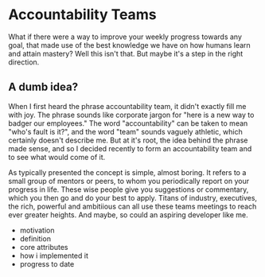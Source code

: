 # Accountability Teams
What if there were a way to improve your weekly progress towards any goal, that made use of the best knowledge we have on how humans learn and attain mastery? Well this isn't that. But maybe it's a step in the right direction.

## A dumb idea?
When I first heard the phrase accountability team, it didn't exactly fill me with joy. The phrase sounds like corporate jargon for "here is a new way to badger our employees." The word "accountability" can be taken to mean "who's fault is it?", and the word "team" sounds vaguely athletic, which certainly doesn't describe me. But at it's root, the idea behind the phrase made sense, and so I decided recently to form an accountability team and to see what would come of it.

As typically presented the concept is simple, almost boring. It refers to a small group of mentors or peers, to whom you periodically report on your progress in life. These wise people give you suggestions or commentary, which you then go and do your best to apply. Titans of industry, executives, the rich, powerful and ambitiious can all use these teams meetings to reach ever greater heights. And maybe, so could an aspiring developer like me.

<!-- I am a freelance web developer. And if that sounds impressive, let me be clear: the only reason I freelance is because I have not been able to get hired. Learning to program has been a long journey, and one I took on late in life. And I am in good company, part of a mass migration of people hoping to find a livelihood in the digital world. And many of us, maybe most of us, work alone. We find courses and tutorials, we dip in and out of slack chanels, we code after work, or on weekends, we build toy projects and piece together a portfolio we hope will convince an employer to give us a chance. We do all this alone. -->
<!-- 
Online communities and social networks can connect us to other developers, give us a platform to share and get help or feedback, and these are fantastic resources. But what I wanted was something different. I wanted a small group of tech savy people who would meet regularly for standups and code reviews, share our progress, discuss our roadblocks, and set goals for our next meeting. -->

<!-- Agile methodologies gave me a framework and the language for what I wanted. We would have standups, and each standup would be faciliated by a Scrum Master. Each participant would show the group what they are working on, address any challenges they had come across and tell us their goals for the next meeting. We call the interval between meetings a sprint. -->

<!-- The next step would be to find people to join me. I posted the idea of an accountability team on a slack channel at codebuddies.org. Over a few days, I got a few DM's asking to connect, and with that, we were off to the races.  Within a few days  we scheduled a video standup and had our first standup. Since then we have met three times, and settled on a regular schedule. -->


<!-- Here is the idea: get a team of developers together. It doesn't have to be a bunch of people, one or two is fine. In fact, a small group, fewer than 10 people is best for this kind of thing, otherwise it gets unwieldly. A couple of points to keep in mind:
1. Your likely respondents will be young, beginers and international.
1. most of these people will be beginners. employed developers will form there own professional networks and have contacts in the industry.
2. if you use a platform like FCC or codebuddies.org, most of your interested parties will be international.
4. it is likely your team will be all over the place in terms of tech, just because of the random nature of the project.
    - this limits the ability of participants to actually understand or comment on your particular code, and it limits the opportunity for collaboration and code reviews.
5. but it's easy and it's fun and there is allways a certain convergence around javascript. if they don't know it yet, they will soon.
6. what are the benefits? motivation, inspiration, connection, networking
7. You can use it as an opportunity to collaborate and use version control in an open source context.

Try it, and let me know how it goes. -->



- motivation
- definition
- core attributes
- how i implemented it
- progress to date
